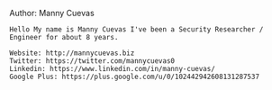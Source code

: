 Author: Manny Cuevas

    Hello My name is Manny Cuevas I've been a Security Researcher / Engineer for about 8 years.
    
    Website: http://mannycuevas.biz
    Twitter: https://twitter.com/mannycuevas0
    Linkedin: https://www.linkedin.com/in/manny-cuevas/
    Google Plus: https://plus.google.com/u/0/102442942608131287537
    
